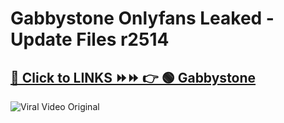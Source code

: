 
 # Gabbystone Onlyfans Leaked - Update Files r2514

## <h2><a href="https://clipsfans.com/Gabbystone&ref=git">🔗 Click to LINKS ⏩⏩ 👉 🟢 Gabbystone </a></h2>

<a href="https://clipsfans.com/Gabbystone&ref=git" rel="nofollow" data-target="animated-image.originalLink"><img src="https://i.ibb.co.com/xMMVF88/686577567.gif" alt="Viral Video Original" style="max-width: 100%; display: inline-block;" data-target="animated-image.originalImage"></a>

